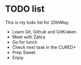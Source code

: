# TODO list

This is my todo list for 20thMay

+ Learn Git, Github and GitKraken
+ Meet with Zahra
+ Go for lunch
+ Check next task in the CURED+
+ Prep Sweet
+ Enjoy
